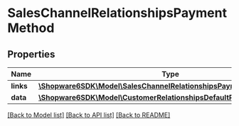 # SalesChannelRelationshipsPaymentMethod

## Properties
Name | Type | Description | Notes
------------ | ------------- | ------------- | -------------
**links** | [**\Shopware6SDK\Model\SalesChannelRelationshipsPaymentMethodLinks**](SalesChannelRelationshipsPaymentMethodLinks.md) |  | [optional] 
**data** | [**\Shopware6SDK\Model\CustomerRelationshipsDefaultPaymentMethodData**](CustomerRelationshipsDefaultPaymentMethodData.md) |  | [optional] 

[[Back to Model list]](../../README.md#documentation-for-models) [[Back to API list]](../../README.md#documentation-for-api-endpoints) [[Back to README]](../../README.md)

